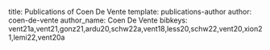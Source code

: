 title: Publications of Coen De Vente
template: publications-author
author: coen-de-vente
author_name: Coen De Vente
bibkeys: vent21a,vent21,gonz21,ardu20,schw22a,vent18,less20,schw22,vent20,xion21,lemi22,vent20a